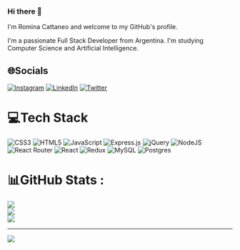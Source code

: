 ### Hi there 👋

I'm Romina Cattaneo and welcome to my GitHub's profile.

I'm a passionate Full Stack Developer from Argentina. I'm studying Computer Science and Artificial Intelligence.


## 🌐Socials
[![Instagram](https://img.shields.io/badge/Instagram-%23E4405F.svg?logo=Instagram&logoColor=white)](https://instagram.com/romica44) [![LinkedIn](https://img.shields.io/badge/LinkedIn-%230077B5.svg?logo=linkedin&logoColor=white)](https://linkedin.com/in/romina-paola-cattaneo-9757b345) [![Twitter](https://img.shields.io/badge/Twitter-%231DA1F2.svg?logo=Twitter&logoColor=white)](https://twitter.com/romica44) 

# 💻Tech Stack
![CSS3](https://img.shields.io/badge/css3-%231572B6.svg?style=for-the-badge&logo=css3&logoColor=white) ![HTML5](https://img.shields.io/badge/html5-%23E34F26.svg?style=for-the-badge&logo=html5&logoColor=white) ![JavaScript](https://img.shields.io/badge/javascript-%23323330.svg?style=for-the-badge&logo=javascript&logoColor=%23F7DF1E) ![Express.js](https://img.shields.io/badge/express.js-%23404d59.svg?style=for-the-badge&logo=express&logoColor=%2361DAFB) ![jQuery](https://img.shields.io/badge/jquery-%230769AD.svg?style=for-the-badge&logo=jquery&logoColor=white) ![NodeJS](https://img.shields.io/badge/node.js-6DA55F?style=for-the-badge&logo=node.js&logoColor=white) ![React Router](https://img.shields.io/badge/React_Router-CA4245?style=for-the-badge&logo=react-router&logoColor=white) ![React](https://img.shields.io/badge/react-%2320232a.svg?style=for-the-badge&logo=react&logoColor=%2361DAFB) ![Redux](https://img.shields.io/badge/redux-%23593d88.svg?style=for-the-badge&logo=redux&logoColor=white) ![MySQL](https://img.shields.io/badge/mysql-%2300f.svg?style=for-the-badge&logo=mysql&logoColor=white) ![Postgres](https://img.shields.io/badge/postgres-%23316192.svg?style=for-the-badge&logo=postgresql&logoColor=white) 

# 📊GitHub Stats :
![](https://github-readme-stats.vercel.app/api?username=romica44&theme=radical&hide_border=false&include_all_commits=false&count_private=false)<br/>
![](https://github-readme-streak-stats.herokuapp.com/?user=romica44&theme=radical&hide_border=false)<br/>
![](https://github-readme-stats.vercel.app/api/top-langs/?username=romica44&theme=radical&hide_border=false&include_all_commits=false&count_private=false&layout=compact)

---
[![](https://visitcount.itsvg.in/api?id=romica44&icon=0&color=0)](https://visitcount.itsvg.in)

